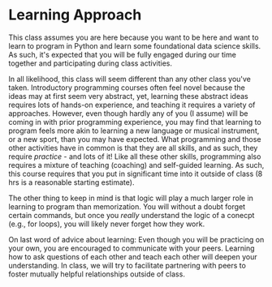 # Learning Approach

This class assumes you are here because you want to be here and want to learn to program in Python and learn some foundational data science skills. As such, it's expected that you will be fully engaged during our time together and participating during class activities. 

In all likelihood, this class will seem different than any other class you've taken. Introductory programming courses often feel novel because the ideas may at first seem very abstract, yet, learning these abstract ideas requires lots of hands-on experience, and teaching it requires a variety of approaches. However, even though hardly any of you (I assume) will be coming in with prior programming experience, you may find that learning to program feels more akin to learning a new language or musical instrument, or a new sport, than you may have expected. What programming and those other activities have in common is that they are all skills, and as such, they require *practice* - and lots of it! Like all these other skills, programming also requires a mixture of teaching (coaching) and self-guided learning.  As such, this course requires that you put in significant time into it outside of class (8 hrs is a reasonable starting estimate).

The other thing to keep in mind is that logic will play a much larger role in learning to program than memorization. You will without a doubt forget certain commands, but once you *really* understand the logic of a conecpt (e.g., for loops), you will likely never forget how they work. 

On last word of advice about learning: Even though you will be practicing on your own, you are encouraged to communicate with your peers. Learning how to ask questions of each other and teach each other will deepen your understanding. In class, we will try to facilitate partnering with peers to foster mutually helpful relationships outside of class. 

